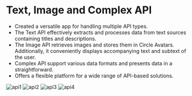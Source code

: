 # Text, Image and Complex API

* Created a versatile app for handling multiple API types.
* The Text API effectively extracts and processes data from text sources containing titles and descriptions.
* The Image API retrieves images and stores them in Circle Avatars. Additionally, it conveniently displays accompanying text and subtext of the user.
* Complex API support various data formats and presents data in a straightforward.
* Offers a flexible platform for a wide range of API-based solutions.

![api1](https://github.com/patil-paresh/Flutter-API/assets/130557013/935fd5f6-6108-4cbd-ad29-d925897541ab)
![api2](https://github.com/patil-paresh/Flutter-API/assets/130557013/e5410bad-86a2-45b6-9c38-88892fb9aa37)
![api3](https://github.com/patil-paresh/Flutter-API/assets/130557013/c61c642f-1f04-4b59-9196-b202b0006852)
![api4](https://github.com/patil-paresh/Flutter-API/assets/130557013/b4021530-7bac-424e-929f-995e4905fabf)
